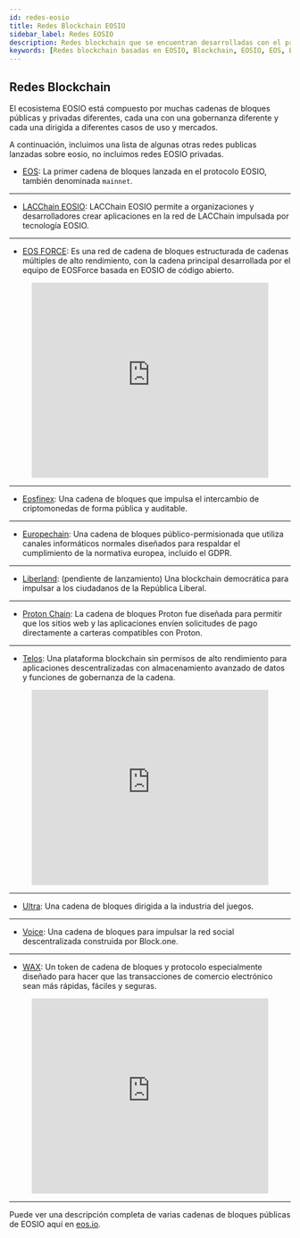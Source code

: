 ```yaml
---
id: redes-eosio
title: Redes Blockchain EOSIO
sidebar_label: Redes EOSIO
description: Redes blockchain que se encuentran desarrolladas con el protocolo de EOSIO.
keywords: [Redes blockchain basadas en EOSIO, Blockchain, EOSIO, EOS, EOS Costa Rica]
---
```


## Redes Blockchain

El ecosistema EOSIO está compuesto por muchas cadenas de bloques públicas y privadas diferentes, cada una con una gobernanza diferente y cada una dirigida a diferentes casos de uso y mercados.

A continuación, incluimos una lista de algunas otras redes publicas lanzadas sobre eosio, no incluimos redes EOSIO privadas.

- [EOS](https://bloks.io/): La primer cadena de bloques lanzada en el protocolo EOSIO, también denominada `mainnet`.

* * *

- [LACChain EOSIO](https://eosio.lacchain.net/): LACChain EOSIO permite a organizaciones y desarrolladores crear
aplicaciones en la red de LACChain impulsada por tecnología EOSIO.

* * *

- [EOS FORCE](https://medium.com/@forceusa.io/eos-vs-eos-force-what-are-the-differences-5382242f4217): Es una red de cadena de bloques estructurada de cadenas múltiples de alto rendimiento, con la cadena principal desarrollada por el equipo de EOSForce basada en EOSIO de código abierto.

<figure class="video_container">
  <iframe width="100%" height="350" src="https://www.youtube.com/embed/UdDZCzwKCDo" frameborder="0" allowfullscreen="true">
  </iframe>
</figure>

* * *

- [Eosfinex](https://www.eosfinex.com/): Una cadena de bloques que impulsa el intercambio de criptomonedas de forma pública y auditable.

* * *

- [Europechain](https://europechain.io/): Una cadena de bloques público-permisionada que utiliza canales informáticos normales diseñados para respaldar el cumplimiento de la normativa europea, incluido el GDPR.

* * *

- [Liberland](https://liberland.org/en/): (pendiente de lanzamiento) Una blockchain democrática para impulsar a los ciudadanos de la República Liberal.

* * *

- [Proton Chain](https://www.protonchain.com/): La cadena de bloques Proton fue diseñada para permitir que los sitios web y las aplicaciones envíen solicitudes de pago directamente a carteras compatibles con Proton.

* * *

- [Telos](https://www.telos.net/): Una plataforma blockchain sin permisos de alto rendimiento para aplicaciones descentralizadas con almacenamiento avanzado de datos y funciones de gobernanza de la cadena.

<figure class="video_container">
  <iframe width="100%" height="350" src="https://www.youtube.com/embed/fvsvzCL46eI" frameborder="0" allowfullscreen="true"> </iframe>
</figure>

* * *

- [Ultra](https://ultra.io/): Una cadena de bloques dirigida a la industria del juegos.

* * *

- [Voice](https://voice.com/): Una cadena de bloques para impulsar la red social descentralizada construida por Block.one.

* * *

- [WAX](https://wax.io/): Un token de cadena de bloques y protocolo especialmente diseñado para hacer que las transacciones de comercio electrónico sean más rápidas, fáciles y seguras.

<figure class="video_container">
  <iframe width="100%" height="350" src="https://www.youtube.com/embed/RjndO0BJ7Ik" frameborder="0" allowfullscreen="true"> </iframe>
</figure>

* * *

Puede ver una descripción completa de varias cadenas de bloques públicas de EOSIO aquí en [eos.io](https://eos.io/).
